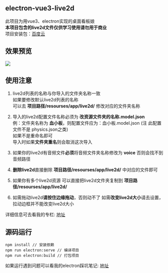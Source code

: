 ## electron-vue3-live2d
此项目为用vue3、electron实现的桌面看板娘  
**本项目包含的live2d文件仅供学习使用请勿用于商业**   
项目安装包：[百度云]()  

## 效果预览
![](https://cdn.jsdelivr.net/gh/q-mona/mona@latest/images/electron-live2d.gif)

## 使用注意
1. live2d列表的名称与你导入的文件夹名称一致     
   如果要修改默认live2d列表的名称   
   可以去 **项目路径/resourses/app/live2d/** 修改对应的文件夹名称      
   
2. 导入的live2d配置文件名称必须为 **改资源文件夹的名称.model.json**   
   例：文件夹名称为 **血小板**，则配置文件应为：血小板.model.json (注 此配置文件不是 physics.json之类)  
   如果不是重命名即可  
   导入时如果**文件夹重名**则会取消这次导入
   
3. 如果你的live2d有音频文件**必须**将音频文件夹名称修改为 **voice** 否则会找不到音频路径

4. **删除live2d**直接删除 **项目路径/resourses/app/live2d/** 中对应的文件即可  

5. 如果你有多个live2d资源 可以直接把live2d文件夹复制到 **项目路径/resourses/app/live2d/**   

6. 如需拖动live2d**请按住边缘拖动**，否则动不了 
   如需**改变live2d大小**请去设置，拉动边框并不能改变live2d大小  

详细信息可去看我的专栏: [地址]()

## 源码运行
```
npm install // 安装依赖
npm run electron:serve // 编译项目
npm run electron:build // 打包项目
```
如果运行遇到问题可以看我的electron踩坑笔记: [地址]()





